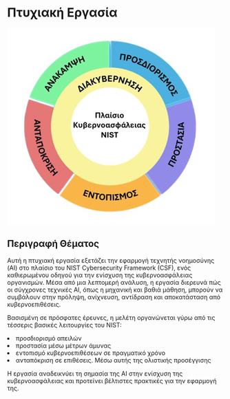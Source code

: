 # Πτυχιακή Εργασία

<img src="folder/nist.jpg" alt="Project Logo">

## Περιγραφή Θέματος

Αυτή η πτυχιακή εργασία εξετάζει την εφαρμογή τεχνητής νοημοσύνης (AI) στο πλαίσιο του NIST Cybersecurity Framework (CSF), ενός καθιερωμένου οδηγού για την ενίσχυση της κυβερνοασφάλειας οργανισμών. Μέσα από μια λεπτομερή ανάλυση, η εργασία διερευνά πώς οι σύγχρονες τεχνικές AI, όπως η μηχανική και βαθιά μάθηση, μπορούν να συμβάλουν στην πρόληψη, ανίχνευση, αντίδραση και αποκατάσταση από κυβερνοεπιθέσεις.

Βασισμένη σε πρόσφατες έρευνες, η μελέτη οργανώνεται γύρω από τις τέσσερις βασικές λειτουργίες του NIST: 

<li>προσδιορισμό απειλών</li> 
<li>προστασία μέσω μέτρων άμυνας</li> 
<li>εντοπισμό κυβερνοεπιθέσεων σε πραγματικό χρόνο</li>
<li>ανταπόκριση σε επιθέσεις. Μέσω αυτής της ολιστικής προσέγγισης</li>

Η εργασία αναδεικνύει τη σημασία της AI στην ενίσχυση της κυβερνοασφάλειας και προτείνει βέλτιστες πρακτικές για την εφαρμογή της.